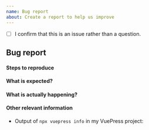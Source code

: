 ```yaml
---
name: Bug report
about: Create a report to help us improve
---
```


<!-- Please don't delete this template or we'll close your issue -->
<!-- Before creating an issue please make sure you are using the latest version of VuePress. -->

<!-- Please confirm you will submit an issue. -->
<!-- Issues which contain questions or support requests will be closed. -->
<!-- (Update "[ ]" to "[x]" to check a box) -->

- [ ] I confirm that this is an issue rather than a question.

<!-- Please ask questions via dicussion instead of opening a issue -->

## Bug report

#### Steps to reproduce

<!-- If you are reporting a bug that can ONLY be reproduced on your repository, PLEASE provide this repo link. That takes guessing work out of the way and saves us time. -->

<!-- If your repo isn't public, you can use `codesandbox` or `yarn create vuepress` to create a minimal reproduction -->

#### What is expected?

#### What is actually happening?

#### Other relevant information

- Output of `npx vuepress info` in my VuePress project:
